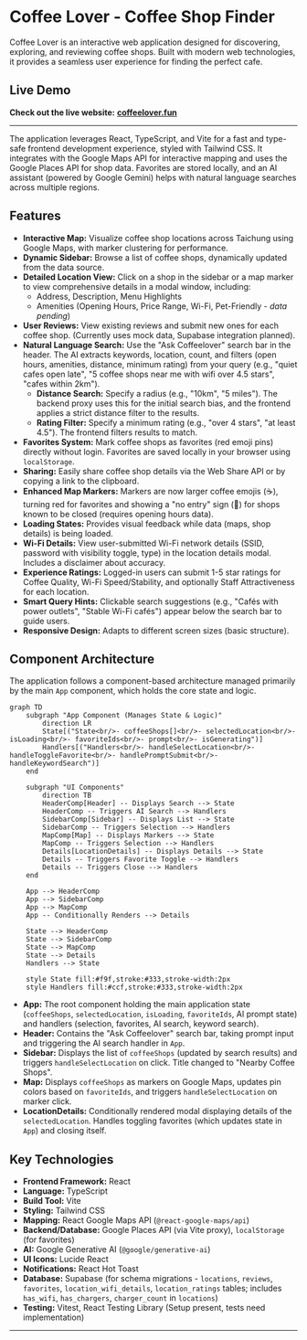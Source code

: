 # Coffee Lover - Coffee Shop Finder

Coffee Lover is an interactive web application designed for discovering, exploring, and reviewing coffee shops. Built with modern web technologies, it provides a seamless user experience for finding the perfect cafe.

## Live Demo

**Check out the live website:** [**coffeelover.fun**](https://coffeelover.fun)

---

The application leverages React, TypeScript, and Vite for a fast and type-safe frontend development experience, styled with Tailwind CSS. It integrates with the Google Maps API for interactive mapping and uses the Google Places API for shop data. Favorites are stored locally, and an AI assistant (powered by Google Gemini) helps with natural language searches across multiple regions.

## Features

*   **Interactive Map:** Visualize coffee shop locations across Taichung using Google Maps, with marker clustering for performance.
*   **Dynamic Sidebar:** Browse a list of coffee shops, dynamically updated from the data source.
*   **Detailed Location View:** Click on a shop in the sidebar or a map marker to view comprehensive details in a modal window, including:
    *   Address, Description, Menu Highlights
    *   Amenities (Opening Hours, Price Range, Wi-Fi, Pet-Friendly - *data pending*)
*   **User Reviews:** View existing reviews and submit new ones for each coffee shop. (Currently uses mock data, Supabase integration planned).
*   **Natural Language Search:** Use the "Ask Coffeelover" search bar in the header. The AI extracts keywords, location, count, and filters (open hours, amenities, distance, minimum rating) from your query (e.g., "quiet cafes open late", "5 coffee shops near me with wifi over 4.5 stars", "cafes within 2km").
    *   **Distance Search:** Specify a radius (e.g., "10km", "5 miles"). The backend proxy uses this for the initial search bias, and the frontend applies a strict distance filter to the results.
    *   **Rating Filter:** Specify a minimum rating (e.g., "over 4 stars", "at least 4.5"). The frontend filters results to match.
*   **Favorites System:** Mark coffee shops as favorites (red emoji pins) directly without login. Favorites are saved locally in your browser using `localStorage`.
*   **Sharing:** Easily share coffee shop details via the Web Share API or by copying a link to the clipboard.
*   **Enhanced Map Markers:** Markers are now larger coffee emojis (☕️), turning red for favorites and showing a "no entry" sign (🚫) for shops known to be closed (requires opening hours data).
*   **Loading States:** Provides visual feedback while data (maps, shop details) is being loaded.
*   **Wi-Fi Details:** View user-submitted Wi-Fi network details (SSID, password with visibility toggle, type) in the location details modal. Includes a disclaimer about accuracy.
*   **Experience Ratings:** Logged-in users can submit 1-5 star ratings for Coffee Quality, Wi-Fi Speed/Stability, and optionally Staff Attractiveness for each location.
*   **Smart Query Hints:** Clickable search suggestions (e.g., "Cafés with power outlets", "Stable Wi-Fi cafés") appear below the search bar to guide users.
*   **Responsive Design:** Adapts to different screen sizes (basic structure).

## Component Architecture

The application follows a component-based architecture managed primarily by the main `App` component, which holds the core state and logic.

```mermaid
graph TD
    subgraph "App Component (Manages State & Logic)"
        direction LR
        State[("State<br/>- coffeeShops[]<br/>- selectedLocation<br/>- isLoading<br/>- favoriteIds<br/>- prompt<br/>- isGenerating")]
        Handlers[("Handlers<br/>- handleSelectLocation<br/>- handleToggleFavorite<br/>- handlePromptSubmit<br/>- handleKeywordSearch")]
    end

    subgraph "UI Components"
        direction TB
        HeaderComp[Header] -- Displays Search --> State
        HeaderComp -- Triggers AI Search --> Handlers
        SidebarComp[Sidebar] -- Displays List --> State
        SidebarComp -- Triggers Selection --> Handlers
        MapComp[Map] -- Displays Markers --> State
        MapComp -- Triggers Selection --> Handlers
        Details[LocationDetails] -- Displays Details --> State
        Details -- Triggers Favorite Toggle --> Handlers
        Details -- Triggers Close --> Handlers
    end

    App --> HeaderComp
    App --> SidebarComp
    App --> MapComp
    App -- Conditionally Renders --> Details

    State --> HeaderComp
    State --> SidebarComp
    State --> MapComp
    State --> Details
    Handlers --> State

    style State fill:#f9f,stroke:#333,stroke-width:2px
    style Handlers fill:#ccf,stroke:#333,stroke-width:2px

```

*   **App:** The root component holding the main application state (`coffeeShops`, `selectedLocation`, `isLoading`, `favoriteIds`, AI prompt state) and handlers (selection, favorites, AI search, keyword search).
*   **Header:** Contains the "Ask Coffeelover" search bar, taking prompt input and triggering the AI search handler in `App`.
*   **Sidebar:** Displays the list of `coffeeShops` (updated by search results) and triggers `handleSelectLocation` on click. Title changed to "Nearby Coffee Shops".
*   **Map:** Displays `coffeeShops` as markers on Google Maps, updates pin colors based on `favoriteIds`, and triggers `handleSelectLocation` on marker click.
*   **LocationDetails:** Conditionally rendered modal displaying details of the `selectedLocation`. Handles toggling favorites (which updates state in `App`) and closing itself.

## Key Technologies

*   **Frontend Framework:** React
*   **Language:** TypeScript
*   **Build Tool:** Vite
*   **Styling:** Tailwind CSS
*   **Mapping:** React Google Maps API (`@react-google-maps/api`)
*   **Backend/Database:** Google Places API (via Vite proxy), `localStorage` (for favorites)
*   **AI:** Google Generative AI (`@google/generative-ai`)
*   **UI Icons:** Lucide React
*   **Notifications:** React Hot Toast
*   **Database:** Supabase (for schema migrations - `locations`, `reviews`, `favorites`, `location_wifi_details`, `location_ratings` tables; includes `has_wifi`, `has_chargers`, `charger_count` in `locations`)
*   **Testing:** Vitest, React Testing Library (Setup present, tests need implementation)

---

